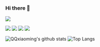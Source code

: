 ### Hi there 👋

[![](https://img.shields.io/badge/OS-Mint%20Linux-33aadd?style=flat-square&logo=mint-linux&logoColor=ffffff)](https://www.linuxmint.com/)

[![](https://img.shields.io/badge/-C-007396?style=flat-square&logo=c&logoColor=ffffff)](https://en.wikipedia.org/wiki/C_(programming_language))
[![](https://img.shields.io/badge/-C++-007396?style=flat-square&logo=cplusplus&logoColor=ffffff)](https://en.wikipedia.org/wiki/C%2B%2B)
[![](https://img.shields.io/badge/-Rust-007396?style=flat-square&logo=rust&logoColor=ffffff)](https://www.rust-lang.org/)
[![](https://img.shields.io/badge/-Python-007396?style=flat-square&logo=python&logoColor=ffffff)](https://www.rust-lang.org/)

![QQxiaoming's github stats](https://github-readme-stats.vercel.app/api?username=QQxiaoming&count_private=true&hide=issues)
![Top Langs](https://github-readme-stats.vercel.app/api/top-langs/?username=QQxiaoming&layout=compact)
